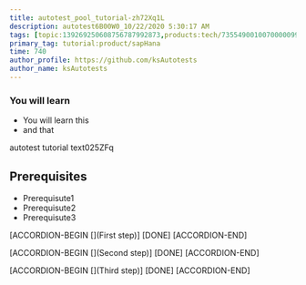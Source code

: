 ```yaml
---
title: autotest_pool_tutorial-zh72Xq1L
description: autotest6B00W0_10/22/2020 5:30:17 AM
tags: [topic:139269250608756787992873,products:tech/73554900100700000996,tutorial:experience/advanced]
primary_tag: tutorial:product/sapHana
time: 740
author_profile: https://github.com/ksAutotests
author_name: ksAutotests
---
```

### You will learn
- You will learn this
- and that

autotest tutorial text025ZFq

## Prerequisites
- Prerequisute1
- Prerequisute2
- Prerequisute3

[ACCORDION-BEGIN [](First step)]
[DONE]
[ACCORDION-END]

[ACCORDION-BEGIN [](Second step)]
[DONE]
[ACCORDION-END]

[ACCORDION-BEGIN [](Third step)]
[DONE]
[ACCORDION-END]

